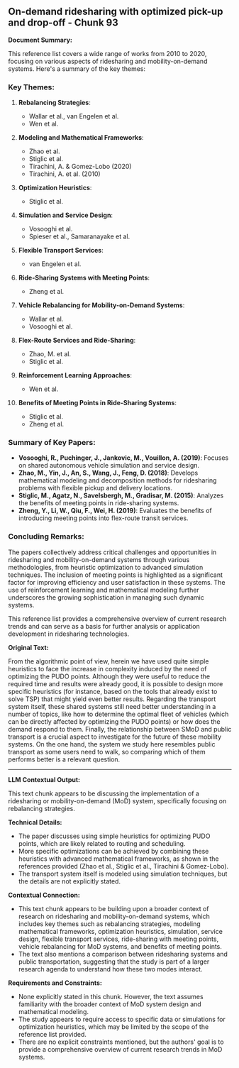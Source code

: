 ## On-demand ridesharing with optimized pick-up and drop-off - Chunk 93

**Document Summary:**

This reference list covers a wide range of works from 2010 to 2020, focusing on various aspects of ridesharing and mobility-on-demand systems. Here's a summary of the key themes:

### Key Themes:
1. **Rebalancing Strategies**:
   - Wallar et al., van Engelen et al.
   - Wen et al.

2. **Modeling and Mathematical Frameworks**:
   - Zhao et al.
   - Stiglic et al.
   - Tirachini, A. & Gomez-Lobo (2020)
   - Tirachini, A. et al. (2010)

3. **Optimization Heuristics**:
   - Stiglic et al.

4. **Simulation and Service Design**:
   - Vosooghi et al.
   - Spieser et al., Samaranayake et al.

5. **Flexible Transport Services**:
   - van Engelen et al.

6. **Ride-Sharing Systems with Meeting Points**:
   - Zheng et al.

7. **Vehicle Rebalancing for Mobility-on-Demand Systems**:
   - Wallar et al.
   - Vosooghi et al.

8. **Flex-Route Services and Ride-Sharing**:
   - Zhao, M. et al.
   - Stiglic et al.

9. **Reinforcement Learning Approaches**:
   - Wen et al.

10. **Benefits of Meeting Points in Ride-Sharing Systems**:
    - Stiglic et al.
    - Zheng et al.

### Summary of Key Papers:

- **Vosooghi, R., Puchinger, J., Jankovic, M., Vouillon, A. (2019)**: Focuses on shared autonomous vehicle simulation and service design.
- **Zhao, M., Yin, J., An, S., Wang, J., Feng, D. (2018)**: Develops mathematical modeling and decomposition methods for ridesharing problems with flexible pickup and delivery locations.
- **Stiglic, M., Agatz, N., Savelsbergh, M., Gradisar, M. (2015)**: Analyzes the benefits of meeting points in ride-sharing systems.
- **Zheng, Y., Li, W., Qiu, F., Wei, H. (2019)**: Evaluates the benefits of introducing meeting points into flex-route transit services.

### Concluding Remarks:
The papers collectively address critical challenges and opportunities in ridesharing and mobility-on-demand systems through various methodologies, from heuristic optimization to advanced simulation techniques. The inclusion of meeting points is highlighted as a significant factor for improving efficiency and user satisfaction in these systems. The use of reinforcement learning and mathematical modeling further underscores the growing sophistication in managing such dynamic systems.

This reference list provides a comprehensive overview of current research trends and can serve as a basis for further analysis or application development in ridesharing technologies.

**Original Text:**

From the algorithmic point of view, herein we have used quite simple
heuristics to face the increase in complexity induced by the need of optimizing the PUDO points. Although they were useful to reduce
the required time and results were already good, it is possible to design more specific heuristics (for instance, based on the tools that
already exist to solve TSP) that might yield even better results. Regarding the transport system itself, these shared systems still need
better understanding in a number of topics, like how to determine the optimal fleet of vehicles (which can be directly affected by
optimizing the PUDO points) or how does the demand respond to them. Finally, the relationship between SMoD and public transport is a crucial aspect to investigate for the future of these mobility
systems. On the one hand, the system we study here resembles public transport as some users need to walk, so comparing which of
them performs better is a relevant question.

---

**LLM Contextual Output:**

This text chunk appears to be discussing the implementation of a ridesharing or mobility-on-demand (MoD) system, specifically focusing on rebalancing strategies.

**Technical Details:**

* The paper discusses using simple heuristics for optimizing PUDO points, which are likely related to routing and scheduling.
* More specific optimizations can be achieved by combining these heuristics with advanced mathematical frameworks, as shown in the references provided (Zhao et al., Stiglic et al., Tirachini & Gomez-Lobo).
* The transport system itself is modeled using simulation techniques, but the details are not explicitly stated.

**Contextual Connection:**

* This text chunk appears to be building upon a broader context of research on ridesharing and mobility-on-demand systems, which includes key themes such as rebalancing strategies, modeling mathematical frameworks, optimization heuristics, simulation, service design, flexible transport services, ride-sharing with meeting points, vehicle rebalancing for MoD systems, and benefits of meeting points.
* The text also mentions a comparison between ridesharing systems and public transportation, suggesting that the study is part of a larger research agenda to understand how these two modes interact.

**Requirements and Constraints:**

* None explicitly stated in this chunk. However, the text assumes familiarity with the broader context of MoD system design and mathematical modeling.
* The study appears to require access to specific data or simulations for optimization heuristics, which may be limited by the scope of the reference list provided.
* There are no explicit constraints mentioned, but the authors' goal is to provide a comprehensive overview of current research trends in MoD systems.
